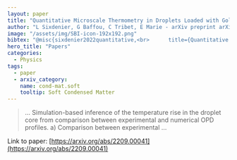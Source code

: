 ```yaml
---
layout: paper
title: "Quantitative Microscale Thermometry in Droplets Loaded with Gold Nanoparticles"
author: "L Sixdenier, G Baffou, C Tribet, E Marie - arXiv preprint arXiv:2209.00041, 2022 - arxiv.org"
image: "/assets/img/SBI-icon-192x192.png"
bibtex: "@misc{sixdenier2022quantitative,<br>      title={Quantitative Microscale Thermometry in Droplets Loaded with Gold Nanoparticles}, <br>      author={Lucas Sixdenier and Guillaume Baffou and Christophe Tribet and Emmanuelle Marie},<br>      year={2022},<br>      eprint={2209.00041},<br>      archivePrefix={arXiv},<br>      primaryClass={cond-mat.soft}<br>}"
hero_title: "Papers"
categories:
  - Physics
tags:
  - paper
  - arxiv_category:
    name: cond-mat.soft
    tooltip: Soft Condensed Matter
---
```

>… Simulation-based inference of the temperature rise in the droplet core from comparison between experimental and numerical OPD profiles. a) Comparison between experimental …

Link to paper: [https://arxiv.org/abs/2209.00041](https://arxiv.org/abs/2209.00041)


